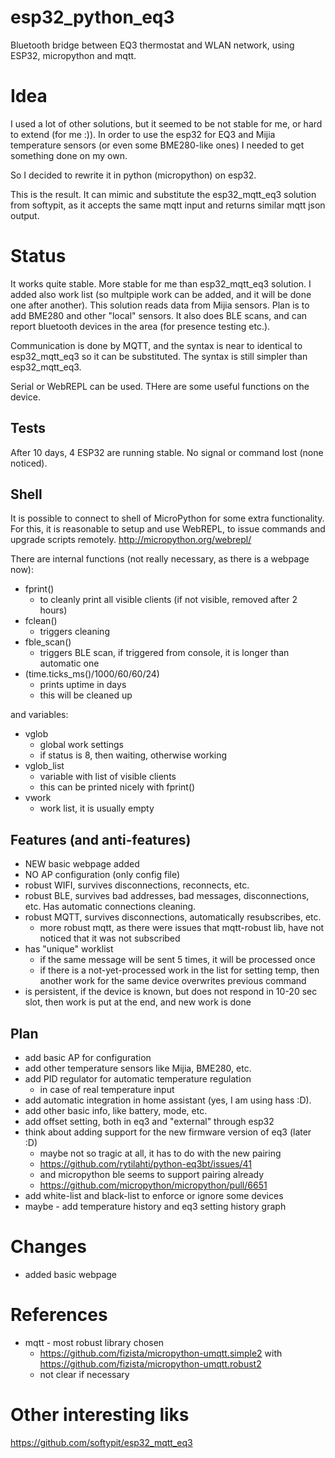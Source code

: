 # esp32_python_eq3
Bluetooth bridge between EQ3 thermostat and WLAN network, using ESP32, micropython and mqtt.

# Idea
I used a lot of other solutions, but it seemed to be not stable for me, or hard to extend (for me :)).
In order to use the esp32 for EQ3 and Mijia temperature sensors (or even some BME280-like ones) I needed to get something done on my own.

So I decided to rewrite it in python (micropython) on esp32.

This is the result. It can mimic and substitute the esp32_mqtt_eq3 solution from softypit, as it accepts the same mqtt input and returns similar mqtt json output.

# Status

It works quite stable. More stable for me than esp32_mqtt_eq3 solution.
I added also work list (so multpiple work can be added, and it will be done one after another).
This solution reads data from Mijia sensors. Plan is to add BME280 and other "local" sensors.
It also does BLE scans, and can report bluetooth devices in the area (for presence testing etc.).

Communication is done by MQTT, and the syntax is near to identical to esp32_mqtt_eq3 so it can be substituted.
The syntax is still simpler than esp32_mqtt_eq3.

Serial or WebREPL can be used. THere are some useful functions on the device.

## Tests
After 10 days, 4 ESP32 are running stable. No signal or command lost (none noticed).

## Shell
It is possible to connect to shell of MicroPython for some extra functionality.
For this, it is reasonable to setup and use WebREPL, to issue commands and upgrade scripts remotely.
http://micropython.org/webrepl/

There are internal functions (not really necessary, as there is a webpage now):
 - fprint()
   - to cleanly print all visible clients (if not visible, removed after 2 hours)
 - fclean()
   - triggers cleaning
 - fble_scan()
   - triggers BLE scan, if triggered from console, it is longer than automatic one
 - (time.ticks_ms()/1000/60/60/24)
   - prints uptime in days
   - this will be cleaned up

and variables:
 - vglob
   - global work settings
   - if status is 8, then waiting, otherwise working
 - vglob_list
   - variable with list of visible clients
   - this can be printed nicely with fprint()
 - vwork
   - work list, it is usually empty

## Features (and anti-features)
 - NEW basic webpage added
 - NO AP configuration (only config file)
 - robust WIFI, survives disconnections, reconnects, etc.
 - robust BLE, survives bad addresses, bad messages, disconnections, etc. Has automatic connections cleaning.
 - robust MQTT, survives disconnections, automatically resubscribes, etc.
   - more robust mqtt, as there were issues that mqtt-robust lib, have not noticed that it was not subscribed
 - has "unique" worklist
   - if the same message will be sent 5 times, it will be processed once
   - if there is a not-yet-processed work in the list for setting temp, then another work for the same device overwrites previous command
 - is persistent, if the device is known, but does not respond in 10-20 sec slot, then work is put at the end, and new work is done 
   
## Plan
 - add basic AP for configuration
 - add other temperature sensors like Mijia, BME280, etc.
 - add PID regulator for automatic temperature regulation
   - in case of real temperature input
 - add automatic integration in home assistant (yes, I am using hass :D).
 - add other basic info, like battery, mode, etc.
 - add offset setting, both in eq3 and "external" through esp32
 - think about adding support for the new firmware version of eq3 (later :D)
   - maybe not so tragic at all, it has to do with the new pairing
   - https://github.com/rytilahti/python-eq3bt/issues/41
   - and micropython ble seems to support pairing already
   - https://github.com/micropython/micropython/pull/6651
 - add white-list and black-list to enforce or ignore some devices
 - maybe - add temperature history and eq3 setting history graph

# Changes
 + added basic webpage

# References

 - mqtt - most robust library chosen
   - https://github.com/fizista/micropython-umqtt.simple2 with https://github.com/fizista/micropython-umqtt.robust2
   - not clear if necessary

# Other interesting liks
https://github.com/softypit/esp32_mqtt_eq3
